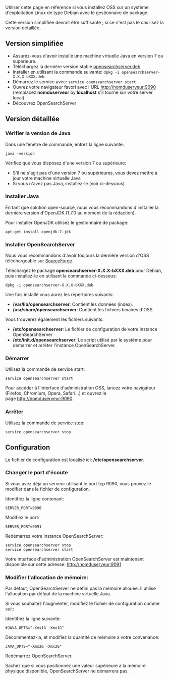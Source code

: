 Utiliser cette page en référence si vous installez OSS sur un système d'exploitation Linux de type Debian avec le gestionnaire de package.

Cette version simplifiée devrait être suffisante ; si ce n'est pas le cas lisez la version détaillée.

## Version simplifiée

- Assurez-vous d'avoir installé une machine virtuelle Java en version 7 ou supérieure.
- Téléchargez la dernière version stable [opensearchserver.deb](http://www.open-search-server.com/fr/telecharger/  "Téléchargement")
- Installer en utilisant la commande suivante: `dpkg -i opensearchserver-X.X.X-bXXX.deb`
- Démarrez le service avec: `service opensearchserver start`
- Ouvrez votre navigateur favori avec l'URL [http://nomduserveur:9090](http://nomduserveur:9090) (remplacez **nomduserveur** by **localhost** s'il tourne sur votre server local)
- Découvrez OpenSearchServer

## Version détaillée

### Vérifier la version de Java ###

Dans une fenêtre de commande, entrez la ligne suivante:

    java -version

Vérifiez que vous disposez d'une version 7 ou supérieure:

- S'il ne s'agit pas d'une version 7 ou supérieures, vous devez mettre à jour votre machine virtuelle Java
- Si vous n'avez pas Java, installez-le (voir ci-dessous)

### Installer Java

En tant que solution open-source, nous vous recommandons d'installer la dernière version d'OpenJDK (1.7.0 au moment de la rédaction).

Pour installer OpenJDK utilisez le gestionnaire de package:

    apt-get install openjdk-7-jdk

### Installer OpenSearchServer

Nous vous recommandons d'avoir toujours la dernière version d'OSS téléchargeable sur [SourceForge](http://www.open-search-server.com/fr/telecharger/ "Téléchargement").

Téléchargez le package **opensearchserver-X.X.X-bXXX.deb** pour Debian, puis installez-le en utilisant la commande ci-dessous:

    dpkg -i opensearchserver-X.X.X-bXXX.deb
    
Une fois installé vous aurez les répertoires suivants:

- **/var/lib/opensearchserver**: Contient les données (index).
- **/usr/share/opensearchserver**: Contient les fichiers binaires d'OSS.

Vous trouverez également les fichiers suivants:
- **/etc/opensearchserver**: Le fichier de configuration de votre instance OpenSearchServer
- **/etc/init.d/opensearchserver**: Le script utilisé par le système pour démarrer et arrêter l'instance OpenSearchServer.

### Démarrer

Utilisez la commande de service start:

    service opensearchserver start
    
Pour accéder à l'interface d'administration OSS, lancez votre navigateur (Firefox, Chromium, Opera, Safari...) et ouvrez la page [http://nomduserveur:9090](http://nomduserveur:9090)

### Arrêter

Utilisez la commande de service stop:

    service opensearchserver stop
    
## Configuration

Le fichier de configuration est localisé ici: **/etc/opensearchserver**.

### Changer le port d'écoute

Si vous avez déjà un serveur utilisant le port tcp 9090, vous pouvez le modifier dans le fichier de configuration.

Identifiez la ligne contenant:

    SERVER_PORT=9090

Modifiez le port:

    SERVER_PORT=9091

Redémarrez votre instance OpenSearchServer:

    service opensearchserver stop
    service opensearchserver start

Votre interface d'administration OpenSearchServer est maintenant disponible sur cette adresse: [http://nomduserveur:9091](http://nomduserver:9091)

### Modifier l'allocation de mémoire:

Par défaut, OpenSearchServer ne défini pas la mémoire allouée. Il utilise l'allocation par défaut de la machine virtuelle Java.

Si vous souhaitez l'augmenter, modifiez le fichier de configuration comme suit:

Identifiez la ligne suivante:

    #JAVA_OPTS="-Xms1G -Xmx1G"

Décommentez-la, et modifiez la quantité de mémoire à votre convenance:

    JAVA_OPTS="-Xms2G -Xmx2G"
    
Redémarrez OpenSearchServer.

Sachez que si vous positionnez une valeur supérieure à la mémoire physique disponible, OpenSearchServer ne démarrera pas.